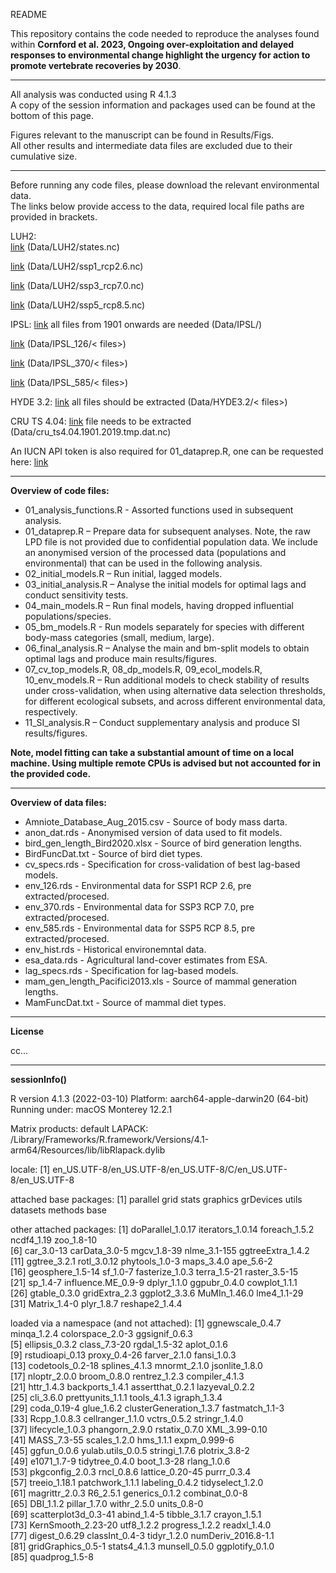 README

This repository contains the code needed to reproduce the analyses found within **Cornford et al. 2023, Ongoing over-exploitation and delayed responses to environmental change highlight the urgency for action to promote vertebrate recoveries by 2030**.


---

All analysis was conducted using R 4.1.3  
A copy of the session information and packages used can be found at the bottom of this page.

Figures relevant to the manuscript can be found in Results/Figs.  
All other results and intermediate data files are excluded due to their cumulative size.

---

Before running any code files, please download the relevant environmental data.  
The links below provide access to the data, required local file paths are provided in brackets.

LUH2:  
[link](https://luh.umd.edu/LUH2/LUH2_v2h/states.nc)
(Data/LUH2/states.nc)

[link](https://luh.umd.edu/LUH2/LUH2_v2f/IMAGE/multiple-states_input4MIPs_landState_ScenarioMIP_UofMD-IMAGE-ssp126-2-1-f_gn_2015-2100.nc)
(Data/LUH2/ssp1_rcp2.6.nc)

[link](https://luh.umd.edu/LUH2/LUH2_v2f/AIM/multiple-states_input4MIPs_landState_ScenarioMIP_UofMD-AIM-ssp370-2-1-f_gn_2015-2100.nc)
(Data/LUH2/ssp3_rcp7.0.nc)

[link](https://luh.umd.edu/LUH2/LUH2_v2f/MAGPIE/multiple-states_input4MIPs_landState_ScenarioMIP_UofMD-MAGPIE-ssp585-2-1-f_gn_2015-2100.nc)
(Data/LUH2/ssp5_rcp8.5.nc)


IPSL: 
[link](https://data.isimip.org/datasets/b6ed4b89-43aa-4d79-9206-5b185a356468/)
all files from 1901 onwards are needed
(Data/IPSL/<files>)

[link](https://data.isimip.org/datasets/a7569f3c-1543-46e9-b1ef-cf791cf83859/)
(Data/IPSL_126/< files>)

[link](https://data.isimip.org/datasets/206170bc-41e4-46df-bde5-76a86b815f8d/)
(Data/IPSL_370/< files>)

[link](https://data.isimip.org/datasets/f0fb9bcf-36ec-420d-8590-bd8dd697c7d6/)
(Data/IPSL_585/< files>)


HYDE 3.2: 
[link](https://dataportaal.pbl.nl/downloads/HYDE/HYDE3.2/baseline.zip)
all files should be extracted
(Data/HYDE3.2/< files>)

CRU TS 4.04: 
[link](https://crudata.uea.ac.uk/cru/data/hrg/cru_ts_4.04/cruts.2004151855.v4.04/tmp/cru_ts4.04.1901.2019.tmp.dat.nc.gz)
file needs to be extracted
(Data/cru_ts4.04.1901.2019.tmp.dat.nc)

An IUCN API token is also required for 01_dataprep.R, one can be requested here: [link](https://apiv3.iucnredlist.org/api/v3/token.)


---

**Overview of code files:**

* 01_analysis_functions.R - Assorted functions used in subsequent analysis.
* 01_dataprep.R – Prepare data for subsequent analyses. Note, the raw LPD file is not provided due to confidential population data. We include an anonymised version of the processed data (populations and environmental) that can be used in the following analysis.  
* 02_initial_models.R – Run initial, lagged models.  
* 03_initial_analysis.R – Analyse the initial models for optimal lags and conduct sensitivity tests.  
* 04_main_models.R – Run final models, having dropped influential populations/species.  
* 05_bm_models.R - Run models separately for species with different body-mass categories (small, medium, large).
* 06_final_analysis.R – Analyse the main and bm-split models to obtain optimal lags and produce main results/figures.  
* 07_cv_top_models.R, 08_dp_models.R, 09_ecol_models.R, 10_env_models.R – Run additional models to check stability of results under cross-validation, when using alternative data selection thresholds, for different ecological subsets, and across different environmental data, respectively.  
* 11_SI_analysis.R – Conduct supplementary analysis and produce SI results/figures.

**Note, model fitting can take a substantial amount of time on a local machine. Using multiple remote CPUs is advised but not accounted for in the provided code.**


---

**Overview of data files:**

* Amniote_Database_Aug_2015.csv - Source of body mass darta.
* anon_dat.rds - Anonymised version of data used to fit models.
* bird_gen_length_Bird2020.xlsx - Source of bird generation lengths.
* BirdFuncDat.txt - Source of bird diet types.
* cv_specs.rds - Specification for cross-validation of best lag-based models.
* env_126.rds - Environmental data for SSP1 RCP 2.6, pre extracted/procesed.
* env_370.rds - Environmental data for SSP3 RCP 7.0, pre extracted/procesed.
* env_585.rds - Environmental data for SSP5 RCP 8.5, pre extracted/procesed.
* env_hist.rds - Historical environemntal data.
* esa_data.rds - Agricultural land-cover estimates from ESA.
* lag_specs.rds - Specification for lag-based models.
* mam_gen_length_Pacifici2013.xls - Source of mammal generation lengths.
* MamFuncDat.txt - Source of mammal diet types.


---

**License**

cc...


---

**sessionInfo()**

R version 4.1.3 (2022-03-10)
Platform: aarch64-apple-darwin20 (64-bit)
Running under: macOS Monterey 12.2.1

Matrix products: default
LAPACK: /Library/Frameworks/R.framework/Versions/4.1-arm64/Resources/lib/libRlapack.dylib

locale:
[1] en_US.UTF-8/en_US.UTF-8/en_US.UTF-8/C/en_US.UTF-8/en_US.UTF-8

attached base packages:
[1] parallel  grid      stats     graphics  grDevices utils     datasets  methods   base     

other attached packages:
 [1] doParallel_1.0.17  iterators_1.0.14   foreach_1.5.2      ncdf4_1.19         zoo_1.8-10        
 [6] car_3.0-13         carData_3.0-5      mgcv_1.8-39        nlme_3.1-155       ggtreeExtra_1.4.2 
[11] ggtree_3.2.1       rotl_3.0.12        phytools_1.0-3     maps_3.4.0         ape_5.6-2         
[16] geosphere_1.5-14   sf_1.0-7           fasterize_1.0.3    terra_1.5-21       raster_3.5-15     
[21] sp_1.4-7           influence.ME_0.9-9 dplyr_1.1.0        ggpubr_0.4.0       cowplot_1.1.1     
[26] gtable_0.3.0       gridExtra_2.3      ggplot2_3.3.6      MuMIn_1.46.0       lme4_1.1-29       
[31] Matrix_1.4-0       plyr_1.8.7         reshape2_1.4.4    

loaded via a namespace (and not attached):
 [1] ggnewscale_0.4.7        minqa_1.2.4             colorspace_2.0-3        ggsignif_0.6.3         
 [5] ellipsis_0.3.2          class_7.3-20            rgdal_1.5-32            aplot_0.1.6            
 [9] rstudioapi_0.13         proxy_0.4-26            farver_2.1.0            fansi_1.0.3            
[13] codetools_0.2-18        splines_4.1.3           mnormt_2.1.0            jsonlite_1.8.0         
[17] nloptr_2.0.0            broom_0.8.0             rentrez_1.2.3           compiler_4.1.3         
[21] httr_1.4.3              backports_1.4.1         assertthat_0.2.1        lazyeval_0.2.2         
[25] cli_3.6.0               prettyunits_1.1.1       tools_4.1.3             igraph_1.3.4           
[29] coda_0.19-4             glue_1.6.2              clusterGeneration_1.3.7 fastmatch_1.1-3        
[33] Rcpp_1.0.8.3            cellranger_1.1.0        vctrs_0.5.2             stringr_1.4.0          
[37] lifecycle_1.0.3         phangorn_2.9.0          rstatix_0.7.0           XML_3.99-0.10          
[41] MASS_7.3-55             scales_1.2.0            hms_1.1.1               expm_0.999-6           
[45] ggfun_0.0.6             yulab.utils_0.0.5       stringi_1.7.6           plotrix_3.8-2          
[49] e1071_1.7-9             tidytree_0.4.0          boot_1.3-28             rlang_1.0.6            
[53] pkgconfig_2.0.3         rncl_0.8.6              lattice_0.20-45         purrr_0.3.4            
[57] treeio_1.18.1           patchwork_1.1.1         labeling_0.4.2          tidyselect_1.2.0       
[61] magrittr_2.0.3          R6_2.5.1                generics_0.1.2          combinat_0.0-8         
[65] DBI_1.1.2               pillar_1.7.0            withr_2.5.0             units_0.8-0            
[69] scatterplot3d_0.3-41    abind_1.4-5             tibble_3.1.7            crayon_1.5.1           
[73] KernSmooth_2.23-20      utf8_1.2.2              progress_1.2.2          readxl_1.4.0           
[77] digest_0.6.29           classInt_0.4-3          tidyr_1.2.0             numDeriv_2016.8-1.1    
[81] gridGraphics_0.5-1      stats4_4.1.3            munsell_0.5.0           ggplotify_0.1.0        
[85] quadprog_1.5-8   